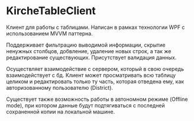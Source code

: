# KircheTableClient

Клиент для работы с таблицами. Написан в рамках технологии WPF с использованием MVVM паттерна. 

Поддерживает фильтрацию выводимой информации, скрытие ненужных столбцов, добвление, удаление новых строк, а так же редактирование существующих. Присутствует валидация данных.

Осуществляет взаимодействие с сервером, который в свою очередь взаимодействует с бд. Клиент может просматривать всю таблицу целиком и редактировать только ту часть, которая отведена ему, как авторизованному пользователю (District). 

Существует также возможность работы в автономном режиме (Offline mode), при котором данные будут подтягиваться с последней сохраненной копии на локальной машине. 
